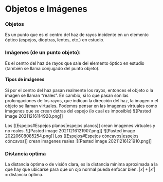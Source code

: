 # Objetos e Imágenes

### Objetos
Es un punto que es el centro del haz de rayos incidente en un elemento óptico (espejos, dioptras, lentes, etc.) en estudio.

### Imágenes (de un punto objeto): 
Es el centro del haz de rayos que sale del elemento óptico en estudio (también se llama conjugado del punto objeto).

#### Tipos de imágenes
Si por el centro del haz pasan realmente los rayos, entonces el objeto o la imagen se llaman “reales”. En cambio, si lo que pasan son las prolongaciones de los rayos, que indican la dirección del haz, la imagen o el objeto se llaman virtuales. Podemos pensar en las imagenes virtuales como imagenes que se crean detras del espejo (lo cual es imposible)
![[Pasted image 20211216114928.png]]

Los [[Espejos#Espejos planos|espejos planos]] crean imagenes virtuales y no reales.
![[Pasted image 20211216121907.png]]
![[Pasted image 20220608085254.png]]
Los [[Espejos#Espejos cóncavos|espejos cóncavos]] crean imagenes reales
![[Pasted image 20211216121910.png]]

### Distancia optima
La distancia óptima o de visión clara, es la distancia mínima aproximada a la que hay que ubicarse para que un ojo normal pueda enfocar bien.
$|x|+|x'|$ = distancia óptima.

